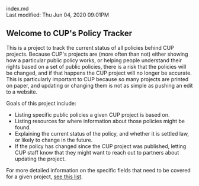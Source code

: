 index.md  
Last modified: Thu Jun 04, 2020  09:01PM
  

## Welcome to CUP's Policy Tracker

This is a project to track the current status of all policies behind CUP
projects.  Because CUP's projects are (more often than not) either showing how
a particular public policy works, or helping people understand their rights
based on a set of public policies, there is a risk that the policies will be
changed, and if that happens the CUP project will no longer be accurate. This
is particularly important to CUP because so many projects are printed on paper,
and updating or changing them is not as simple as pushing an edit to a website.

Goals of this project include:
* Listing specific public policies a given CUP project is based on.
* Listing resources for where information about those policies might be found.
* Explaining the current status of the policy, and whether it is settled law, or likely to change in the future.
* If the policy has changed since the CUP project was published, letting CUP staff know that they might want to reach out to partners about updating the project.

For more detailed information on the specific fields that need to be covered
for a given project, [see this list](./project_tracking-fields.md).






